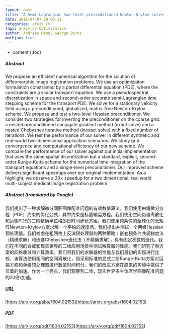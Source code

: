 ```yaml
---
layout: post
title: "A Semi-Lagrangian two-level preconditioned Newton-Krylov solver for constrained diffeomorphic image registration"
date: 2016-04-07 20:00:11
categories: arXiv_CV
tags: arXiv_CV Optimization
author: Andreas Mang, George Biros
mathjax: true
---
```


* content
{:toc}

##### Abstract
We propose an efficient numerical algorithm for the solution of diffeomorphic image registration problems. We use an optimization formulation constrained by a partial differential equation (PDE), where the constraints are a scalar transport equation. We use a pseudospectral discretization in space and second-order accurate semi-Lagrangian time stepping scheme for the transport PDE. We solve for a stationary velocity field using a preconditioned, globalized, matrix-free Newton-Krylov scheme. We propose and test a two-level Hessian preconditioner. We consider two strategies for inverting the preconditioner on the coarse grid: a nested preconditioned conjugate gradient method (exact solve) and a nested Chebyshev iterative method (inexact solve) with a fixed number of iterations. We test the performance of our solver in different synthetic and real-world two-dimensional application scenarios. We study grid convergence and computational efficiency of our new scheme. We compare the performance of our solver against our initial implementation that uses the same spatial discretization but a standard, explicit, second-order Runge-Kutta scheme for the numerical time integration of the transport equations and a single-level preconditioner. Our improved scheme delivers significant speedups over our original implementation. As a highlight, we observe a 20$\times$ speedup for a two dimensional, real world multi-subject medical image registration problem.

##### Abstract (translated by Google)
我们提出了一种求解微分同胚图像配准问题的有效数值算法。我们使用由偏微分方程（PDE）约束的优化公式，其中约束是标量输运方程。我们使用空间伪谱离散化和运输PDE的二阶精确半拉格朗日时间步长方案。我们使用预条件的全球化的无矩阵Newton-Krylov方案求解一个平稳的速度场。我们提出并测试一个两级Hessian预处理器。我们考虑在粗网格上反演预处理器的两种策略：嵌套预条件共轭梯度法（精确求解）和嵌套Chebyshev迭代法（不精确求解），具有固定次数的迭代。我们在不同的合成和现实世界的二维应用场景中测试解算器的性能。我们研究了新方案的网格收敛和计算效率。我们将我们的求解器的性能与我们最初的实现进行比较，该算法使用相同的空间离散化，但采用标准的显式二阶Runge-Kutta方案对运输方程和单级预处理器进行数值时间积分。我们的改进方案在原来的实施中提供了显着的加速。作为一个亮点，我们观察到二维，现实世界多主体医学图像配准问题的20倍\加速。

##### URL
[https://arxiv.org/abs/1604.02153](https://arxiv.org/abs/1604.02153)

##### PDF
[https://arxiv.org/pdf/1604.02153](https://arxiv.org/pdf/1604.02153)

